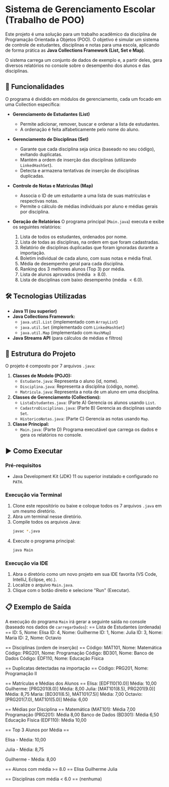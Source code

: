 # Sistema de Gerenciamento Escolar (Trabalho de POO)

Este projeto é uma solução para um trabalho acadêmico da disciplina de Programação Orientada a Objetos (POO). O objetivo é simular um sistema de controle de estudantes, disciplinas e notas para uma escola, aplicando de forma prática as **Java Collections Framework (List, Set e Map)**.

O sistema carrega um conjunto de dados de exemplo e, a partir deles, gera diversos relatórios no console sobre o desempenho dos alunos e das disciplinas.

## 🚀 Funcionalidades

O programa é dividido em módulos de gerenciamento, cada um focado em uma Collection específica:

* **Gerenciamento de Estudantes (List)**
    * Permite adicionar, remover, buscar e ordenar a lista de estudantes.
    * A ordenação é feita alfabeticamente pelo nome do aluno.

* **Gerenciamento de Disciplinas (Set)**
    * Garante que cada disciplina seja única (baseado no seu código), evitando duplicatas.
    * Mantém a ordem de inserção das disciplinas (utilizando `LinkedHashSet`).
    * Detecta e armazena tentativas de inserção de disciplinas duplicadas.

* **Controle de Notas e Matrículas (Map)**
    * Associa o ID de um estudante a uma lista de suas matrículas e respectivas notas.
    * Permite o cálculo de médias individuais por aluno e médias gerais por disciplina.

* **Geração de Relatórios**
    O programa principal (`Main.java`) executa e exibe os seguintes relatórios:
    1.  Lista de todos os estudantes, ordenados por nome.
    2.  Lista de todas as disciplinas, na ordem em que foram cadastradas.
    3.  Relatório de disciplinas duplicadas que foram ignoradas durante a importação.
    4.  Boletim individual de cada aluno, com suas notas e média final.
    5.  Média de desempenho geral para cada disciplina.
    6.  Ranking dos 3 melhores alunos (Top 3) por média.
    7.  Lista de alunos aprovados (média $\ge 8.0$).
    8.  Lista de disciplinas com baixo desempenho (média $< 6.0$).

## 🛠️ Tecnologias Utilizadas

* **Java 11 (ou superior)**
* **Java Collections Framework:**
    * `java.util.List` (implementado com `ArrayList`)
    * `java.util.Set` (implementado com `LinkedHashSet`)
    * `java.util.Map` (implementado com `HashMap`)
* **Java Streams API** (para cálculos de médias e filtros)

## 📁 Estrutura do Projeto

O projeto é composto por 7 arquivos `.java`:

1.  **Classes de Modelo (POJO):**
    * `Estudante.java`: Representa o aluno (id, nome).
    * `Disciplina.java`: Representa a disciplina (código, nome).
    * `Matricula.java`: Representa a nota de um aluno em uma disciplina.
2.  **Classes de Gerenciamento (Collections):**
    * `ListaEstudantes.java`: (Parte A) Gerencia os alunos usando `List`.
    * `CadastroDisciplinas.java`: (Parte B) Gerencia as disciplinas usando `Set`.
    * `HistoricoNotas.java`: (Parte C) Gerencia as notas usando `Map`.
3.  **Classe Principal:**
    * `Main.java`: (Parte D) Programa executável que carrega os dados e gera os relatórios no console.

## ▶️ Como Executar

### Pré-requisitos
* Java Development Kit (JDK) 11 ou superior instalado e configurado no `PATH`.

### Execução via Terminal

1.  Clone este repositório ou baixe e coloque todos os 7 arquivos `.java` em um mesmo diretório.
2.  Abra um terminal nesse diretório.
3.  Compile todos os arquivos Java:
    ```bash
    javac *.java
    ```
4.  Execute o programa principal:
    ```bash
    java Main
    ```

### Execução via IDE

1.  Abra o diretório como um novo projeto em sua IDE favorita (VS Code, IntelliJ, Eclipse, etc.).
2.  Localize o arquivo `Main.java`.
3.  Clique com o botão direito e selecione "Run" (Executar).

## 📋 Exemplo de Saída

A execução do programa `Main` irá gerar a seguinte saída no console (baseado nos dados de `carregarDados`):
== Lista de Estudantes (ordenada) == ID: 5, Nome: Elisa ID: 4, Nome: Guilherme ID: 1, Nome: Julia ID: 3, Nome: Maria ID: 2, Nome: Octavio

== Disciplinas (ordem de inserção) == Código: MAT101, Nome: Matemática Código: PRG201, Nome: Programação Código: BD301, Nome: Banco de Dados Código: EDF110, Nome: Educação Física

== Duplicatas detectadas na importação == Código: PRG201, Nome: Programação II

== Matrículas e Médias dos Alunos == Elisa: [EDF110(10.0)] Média: 10,00 Guilherme: [PRG201(8.0)] Média: 8,00 Julia: [MAT101(8.5), PRG201(9.0)] Média: 8,75 Maria: [BD301(6.5), MAT101(7.5)] Média: 7,00 Octavio: [PRG201(7.0), MAT101(5.0)] Média: 6,00

== Médias por Disciplina == Matemática (MAT101): Média 7,00 Programação (PRG201): Média 8,00 Banco de Dados (BD301): Média 6,50 Educação Física (EDF110): Média 10,00

== Top 3 Alunos por Média ==

Elisa - Média: 10,00

Julia - Média: 8,75

Guilherme - Média: 8,00

== Alunos com média >= 8.0 == Elisa Guilherme Julia

== Disciplinas com média < 6.0 == (nenhuma)